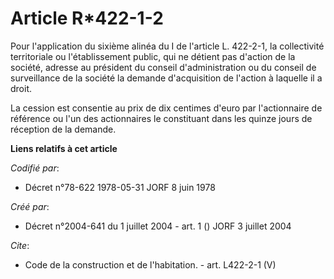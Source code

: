 # Article R*422-1-2

Pour l'application du sixième alinéa du I de l'article L. 422-2-1, la collectivité territoriale ou l'établissement public,
qui ne détient pas d'action de la société, adresse au président du conseil d'administration ou du conseil de surveillance de
la société la demande d'acquisition de l'action à laquelle il a droit. 

La cession est consentie au prix de dix centimes d'euro par l'actionnaire de référence ou l'un des actionnaires le
constituant dans les quinze jours de réception de la demande.

**Liens relatifs à cet article**

_Codifié par_:

  - Décret n°78-622 1978-05-31 JORF 8 juin 1978

_Créé par_:

  - Décret n°2004-641 du 1 juillet 2004 - art. 1 () JORF 3 juillet 2004

_Cite_:

  - Code de la construction et de l'habitation. - art. L422-2-1 (V)
